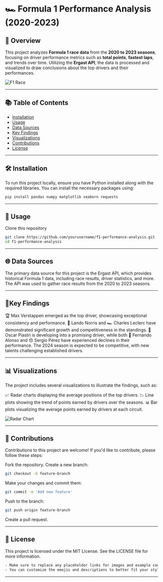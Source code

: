 # 🏎️ Formula 1 Performance Analysis (2020-2023)

## 📖 Overview

This project analyzes **Formula 1 race data** from the **2020 to 2023 seasons**, focusing on driver performance metrics such as **total points**, **fastest laps**, and trends over time. Utilizing the **Ergast API**, the data is processed and visualized to draw conclusions about the top drivers and their performances.

![F1 Race](https://staticfanpage.akamaized.net/wp-content/uploads/sites/27/2024/07/Formula-1-oggi-GP-Silverstone-F1-diretta-live-tempo-reale-gara-partenza-orario-TV-TV8-dove-vedere-quando-posizione-Ferrari-aggiornamenti-classifiche-ordine-arrivo.jpg)

---

## 📚 Table of Contents

- [Installation](#installation)
- [Usage](#usage)
- [Data Sources](#data-sources)
- [Key Findings](#key-findings)
- [Visualizations](#visualizations)
- [Contributions](#contributions)
- [License](#license)

---

## 🛠️ Installation

To run this project locally, ensure you have Python installed along with the required libraries. You can install the necessary packages using:

```bash
pip install pandas numpy matplotlib seaborn requests
```
---
## 🚀 Usage
Clone this repository 
```bash
git clone https://github.com/yourusername/f1-performance-analysis.git
cd f1-performance-analysis
```
---
## 🌐 Data Sources

The primary data source for this project is the Ergast API, which provides historical Formula 1 data, including race results, driver statistics, and more. The API was used to gather race results from the 2020 to 2023 seasons.

---
## 🔑Key Findings

🏆 Max Verstappen emerged as the top driver, showcasing exceptional consistency and performance.
🌟 Lando Norris and 🏎️ Charles Leclerc have demonstrated significant growth and competitiveness in the standings.
🚀 Oscar Piastri is developing into a promising driver, while both 🧓 Fernando Alonso and 😞 Sergio Pérez have experienced declines in their performance.
The 2024 season is expected to be competitive, with new talents challenging established drivers.

---


## 📊 Visualizations

The project includes several visualizations to illustrate the findings, such as:

📈 Radar charts displaying the average positions of the top drivers.
📉 Line plots showing the trend of points earned by drivers over the seasons.
📊 Bar plots visualizing the average points earned by drivers at each circuit.


![Radar Chart](download/screenshot1.png)


---

## 🤝 Contributions

Contributions to this project are welcome! If you'd like to contribute, please follow these steps:

Fork the repository.
Create a new branch:
```bash
git checkout -b feature-branch
```
Make your changes and commit them:
```bash
git commit -m 'Add new feature'
```
Push to the branch:
```bash
git push origin feature-branch
```
Create a pull request.

---

## 📜 License

This project is licensed under the MIT License. See the LICENSE file for more information.


```bash
- Make sure to replace any placeholder links for images and example codes with the actual content or paths relevant to your project.
- You can customize the emojis and descriptions to better fit your style!
```
---

